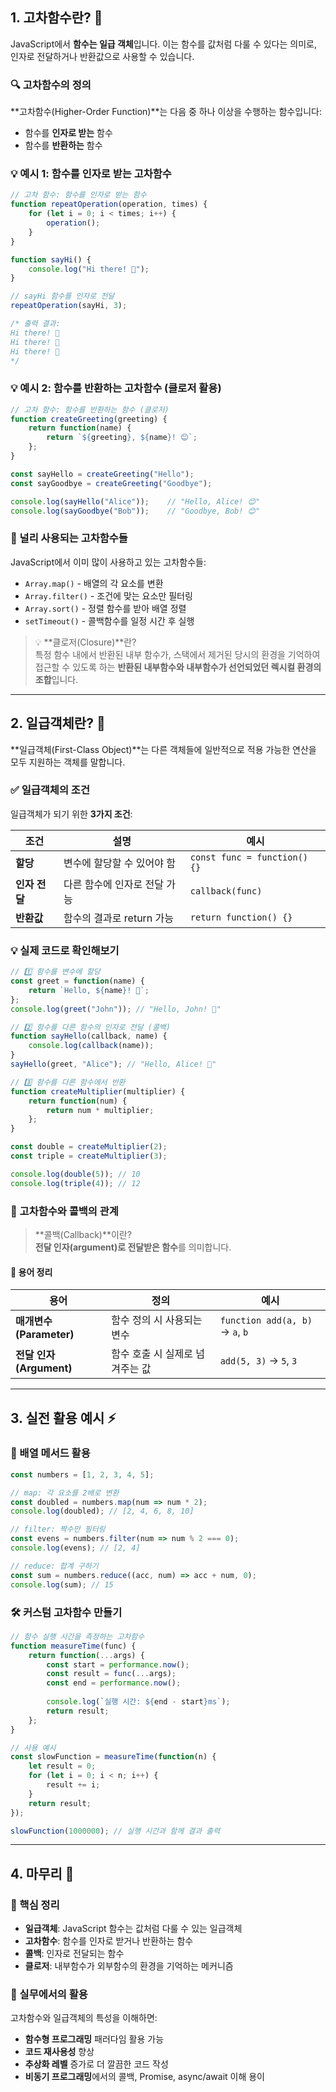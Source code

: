 ## 1. 고차함수란? 🎯

JavaScript에서 **함수는 일급 객체**입니다. 이는 함수를 값처럼 다룰 수 있다는 의미로, 인자로 전달하거나 반환값으로 사용할 수 있습니다.

### 🔍 고차함수의 정의

**고차함수(Higher-Order Function)**는 다음 중 하나 이상을 수행하는 함수입니다:

- 함수를 **인자로 받는** 함수
- 함수를 **반환하는** 함수

### 💡 예시 1: 함수를 인자로 받는 고차함수

```javascript
// 고차 함수: 함수를 인자로 받는 함수
function repeatOperation(operation, times) {
    for (let i = 0; i < times; i++) {
        operation();
    }
}

function sayHi() {
    console.log("Hi there! 👋");
}

// sayHi 함수를 인자로 전달
repeatOperation(sayHi, 3);

/* 출력 결과:
Hi there! 👋
Hi there! 👋
Hi there! 👋
*/
```

### 💡 예시 2: 함수를 반환하는 고차함수 (클로저 활용)

```javascript
// 고차 함수: 함수를 반환하는 함수 (클로저)
function createGreeting(greeting) {
    return function(name) {
        return `${greeting}, ${name}! 😊`;
    };
}

const sayHello = createGreeting("Hello");
const sayGoodbye = createGreeting("Goodbye");

console.log(sayHello("Alice"));    // "Hello, Alice! 😊"
console.log(sayGoodbye("Bob"));    // "Goodbye, Bob! 😊"
```

### 🌟 널리 사용되는 고차함수들

JavaScript에서 이미 많이 사용하고 있는 고차함수들:

- `Array.map()` - 배열의 각 요소를 변환
- `Array.filter()` - 조건에 맞는 요소만 필터링
- `Array.sort()` - 정렬 함수를 받아 배열 정렬
- `setTimeout()` - 콜백함수를 일정 시간 후 실행

> 💡 **클로저(Closure)**란?  
> 특정 함수 내에서 반환된 내부 함수가, 스택에서 제거된 당시의 환경을 기억하여 접근할 수 있도록 하는 **반환된 내부함수와 내부함수가 선언되었던 렉시컬 환경의 조합**입니다.

---

## 2. 일급객체란? 🎪

**일급객체(First-Class Object)**는 다른 객체들에 일반적으로 적용 가능한 연산을 모두 지원하는 객체를 말합니다.

### ✅ 일급객체의 조건

일급객체가 되기 위한 **3가지 조건**:

|조건|설명|예시|
|---|---|---|
|**할당**|변수에 할당할 수 있어야 함|`const func = function() {}`|
|**인자 전달**|다른 함수에 인자로 전달 가능|`callback(func)`|
|**반환값**|함수의 결과로 return 가능|`return function() {}`|

### 💡 실제 코드로 확인해보기

```javascript
// 1️⃣ 함수를 변수에 할당
const greet = function(name) {
    return `Hello, ${name}! 🎉`;
};
console.log(greet("John")); // "Hello, John! 🎉"

// 2️⃣ 함수를 다른 함수의 인자로 전달 (콜백)
function sayHello(callback, name) {
    console.log(callback(name));
}
sayHello(greet, "Alice"); // "Hello, Alice! 🎉"

// 3️⃣ 함수를 다른 함수에서 반환
function createMultiplier(multiplier) {
    return function(num) {
        return num * multiplier;
    };
}

const double = createMultiplier(2);
const triple = createMultiplier(3);

console.log(double(5)); // 10
console.log(triple(4)); // 12
```

### 🔗 고차함수와 콜백의 관계

> **콜백(Callback)**이란?  
> **전달 인자(argument)로 전달받은 함수**를 의미합니다.

#### 📝 용어 정리

|용어|정의|예시|
|---|---|---|
|**매개변수(Parameter)**|함수 정의 시 사용되는 변수|`function add(a, b)` → `a`, `b`|
|**전달 인자(Argument)**|함수 호출 시 실제로 넘겨주는 값|`add(5, 3)` → `5`, `3`|

---

## 3. 실전 활용 예시 ⚡

### 🎯 배열 메서드 활용

```javascript
const numbers = [1, 2, 3, 4, 5];

// map: 각 요소를 2배로 변환
const doubled = numbers.map(num => num * 2);
console.log(doubled); // [2, 4, 6, 8, 10]

// filter: 짝수만 필터링
const evens = numbers.filter(num => num % 2 === 0);
console.log(evens); // [2, 4]

// reduce: 합계 구하기
const sum = numbers.reduce((acc, num) => acc + num, 0);
console.log(sum); // 15
```

### 🛠️ 커스텀 고차함수 만들기

```javascript
// 함수 실행 시간을 측정하는 고차함수
function measureTime(func) {
    return function(...args) {
        const start = performance.now();
        const result = func(...args);
        const end = performance.now();
        
        console.log(`실행 시간: ${end - start}ms`);
        return result;
    };
}

// 사용 예시
const slowFunction = measureTime(function(n) {
    let result = 0;
    for (let i = 0; i < n; i++) {
        result += i;
    }
    return result;
});

slowFunction(1000000); // 실행 시간과 함께 결과 출력
```

---

## 4. 마무리 🎉

### 🌟 핵심 정리

- **일급객체**: JavaScript 함수는 값처럼 다룰 수 있는 일급객체
- **고차함수**: 함수를 인자로 받거나 반환하는 함수
- **콜백**: 인자로 전달되는 함수
- **클로저**: 내부함수가 외부함수의 환경을 기억하는 메커니즘

### 🚀 실무에서의 활용

고차함수와 일급객체의 특성을 이해하면:

- **함수형 프로그래밍** 패러다임 활용 가능
- **코드 재사용성** 향상
- **추상화 레벨** 증가로 더 깔끔한 코드 작성
- **비동기 프로그래밍**에서의 콜백, Promise, async/await 이해 용이
